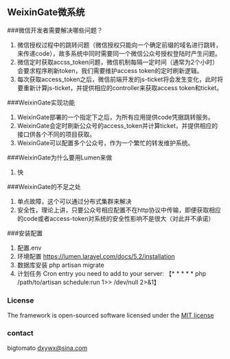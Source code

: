 ## WeixinGate微系统
###微信开发者需要解决哪些问题？
1. 微信授权过程中的跳转问题（微信授权只能向一个确定前缀的域名进行跳转，来传递code），故多系统中同时需要同一个微信公众号授权登陆时产生问题。
2. 微信定时获取accss_token问题，微信机制每隔一定时间（通常为2个小时）会要求程序刷新token，我们需要维护access token的定时刷新逻辑。
3. 每次获取access_token之后，微信前端开发的js-ticket将会发生变化，此时将要重新计算js-ticket，并提供相应的controller来获取access token和ticket。

###WeixinGate实现功能
1. WeixinGate部署的一个指定下之后，为所有应用提供code凭据跳转服务。
2. WeixinGate会定时刷新公众号的access_token并计算ticket，并提供相应的接口供各个不同的项目获取。
3. WeixinGate可以配置多个公众号，作为一个繁忙的转发维护系统。

###WeixinGate为什么要用Lumen来做
1. 快

###WeixinGate的不足之处
1. 单点故障，这个可以通过分布式集群来解决
2. 安全性，理论上讲，只要公众号相应配置不在http协议中传输，即便获取相应的code或者access-token对系统的安全性影响不是很大（对此并不承诺）

###安装配置
1. 配置.env
2. 环境配置 https://lumen.laravel.com/docs/5.2/installation
3. 数据库安装 php artisan migrate
4. 计划任务
    Cron entry you need to add to your server:
    【* * * * * php /path/to/artisan schedule:run 1>> /dev/null 2>&1】

### License

The framework is open-sourced software licensed under the [MIT license](http://opensource.org/licenses/MIT)
### contact
bigtomato dxywx@sina.com